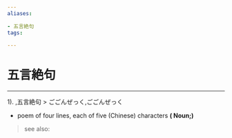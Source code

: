 ```yaml
---
aliases:
    
- 五言絶句
tags:
    
---
```


# 五言絶句
---
1).
,五言絶句 > ごごんぜっく,ごごんぜっく

- poem of four lines, each of five (Chinese) characters
**( Noun;)**
> see also: 
            